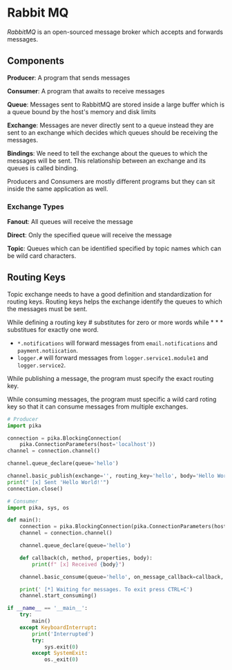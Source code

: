 # Rabbit MQ

*RabbitMQ* is an open-sourced message broker which accepts and forwards messages.

## Components

**Producer**: A program that sends messages

**Consumer**: A program that awaits to receive messages

**Queue**: Messages sent to RabbitMQ are stored inside a large buffer which is a queue bound by the host's memory and disk limits

**Exchange**: Messages are never directly sent to a queue instead they are sent to an exchange which decides which queues should be receiving the messages.

**Bindings**: We need to tell the exchange about the queues to which the messages will be sent. This relationship between an exchange and its queues is called binding.

Producers and Consumers are mostly different programs but they can sit inside the same application as well.

### Exchange Types

**Fanout**: All queues will receive the message

**Direct**: Only the specified queue will receive the message

**Topic**: Queues which can be identified specified by topic names which can be wild card characters.

## Routing Keys

Topic exchange needs to have a good definition and standardization for routing keys. Routing keys helps the exchange identify the queues to which the messages must be sent.

While defining a routing key *#* substitutes for zero or more words while * * * substitues for exactly one word.

- `*.notifications` will forward messages from `email.notifications` and `payment.notiication`.
- `logger.#` will forward messages from `logger.service1.module1` and `logger.service2`.

While publishing a message, the program must specify the exact routing key.

While consuming messages, the program must specific a wild card roting key so that it can consume messages from multiple exchanges.


```python
# Producer
import pika

connection = pika.BlockingConnection(
    pika.ConnectionParameters(host='localhost'))
channel = connection.channel()

channel.queue_declare(queue='hello')

channel.basic_publish(exchange='', routing_key='hello', body='Hello World!')
print(" [x] Sent 'Hello World!'")
connection.close()
```


```python
# Consumer
import pika, sys, os

def main():
    connection = pika.BlockingConnection(pika.ConnectionParameters(host='localhost'))
    channel = connection.channel()

    channel.queue_declare(queue='hello')

    def callback(ch, method, properties, body):
        print(f" [x] Received {body}")

    channel.basic_consume(queue='hello', on_message_callback=callback, auto_ack=True)

    print(' [*] Waiting for messages. To exit press CTRL+C')
    channel.start_consuming()

if __name__ == '__main__':
    try:
        main()
    except KeyboardInterrupt:
        print('Interrupted')
        try:
            sys.exit(0)
        except SystemExit:
            os._exit(0)
```
